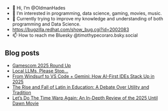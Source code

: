 - 👋 Hi, I’m @OldmanHades
- 👀 I’m interested in programming, data science, gaming, movies, music.
- 🌱 Currently trying to improve my knowledge and understanding of both programming and Data Science.
- https://bugzilla.redhat.com/show_bug.cgi?id=2002083
- 📫 How to reach me Bluesky @timothypecoraro.bsky.social


## Blog posts
<!-- BLOG-POST-LIST:START -->
- [Gamescom 2025 Round Up](https://medium.com/@timothypecoraro/gamescom-2025-round-up-faab1709d0d2?source=rss-5097f5c9b801------2)
- [Local LLMs, Please Stop…](https://medium.com/@timothypecoraro/local-llms-please-stop-6fba4e28d894?source=rss-5097f5c9b801------2)
- [From Windsurf to VS Code + Gemini: How AI-First IDEs Stack Up in 2025](https://medium.com/@timothypecoraro/from-windsurf-to-vs-code-gemini-how-ai-first-ides-stack-up-in-2025-bee3d53d73e7?source=rss-5097f5c9b801------2)
- [The Rise and Fall of Latin in Education: A Debate Over Utility and Tradition](https://medium.com/@timothypecoraro/the-rise-and-fall-of-latin-in-education-a-debate-over-utility-and-tradition-81f92dd8a1dd?source=rss-5097f5c9b801------2)
- [Let’s Do The Time Warp Again: An In-Depth Review of the 2025 Until Dawn Movie](https://medium.com/@timothypecoraro/lets-do-the-time-warp-again-an-in-depth-review-of-the-2025-until-dawn-movie-e6c18d35c376?source=rss-5097f5c9b801------2)
<!-- BLOG-POST-LIST:END -->
